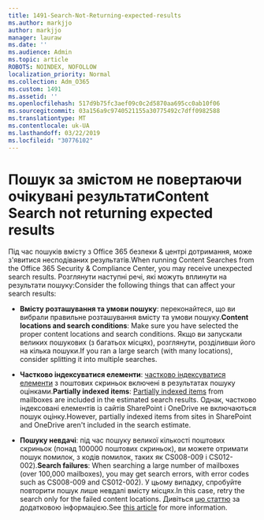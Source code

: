 ```yaml
---
title: 1491-Search-Not-Returning-expected-results
ms.author: markjjo
author: markjjo
manager: lauraw
ms.date: ''
ms.audience: Admin
ms.topic: article
ROBOTS: NOINDEX, NOFOLLOW
localization_priority: Normal
ms.collection: Adm_O365
ms.custom: 1491
ms.assetid: ''
ms.openlocfilehash: 517d9b75fc3aef09c0c2d5870aa695cc0ab10f06
ms.sourcegitcommit: 03a156a9c9740521155a30775492c7dff0982588
ms.translationtype: MT
ms.contentlocale: uk-UA
ms.lasthandoff: 03/22/2019
ms.locfileid: "30776102"
---
```

# <a name="content-search-not-returning-expected-results"></a><span data-ttu-id="42216-102">Пошук за змістом не повертаючи очікувані результати</span><span class="sxs-lookup"><span data-stu-id="42216-102">Content Search not returning expected results</span></span>

<span data-ttu-id="42216-103">Під час пошуків вмісту з Office 365 безпеки & центрі дотримання, може з'явитися несподіваних результатів.</span><span class="sxs-lookup"><span data-stu-id="42216-103">When running Content Searches from the Office 365 Security & Compliance Center, you may receive unexpected search results.</span></span> <span data-ttu-id="42216-104">Розглянути наступні речі, які можуть вплинути на результати пошуку:</span><span class="sxs-lookup"><span data-stu-id="42216-104">Consider the following things that can affect your search results:</span></span>

- <span data-ttu-id="42216-105">**Вмісту розташування та умови пошуку**: переконайтеся, що ви вибрали правильне розташування вмісту та умови пошуку.</span><span class="sxs-lookup"><span data-stu-id="42216-105">**Content locations and search conditions**: Make sure you have selected the proper content locations and search conditions.</span></span> <span data-ttu-id="42216-106">Якщо ви запускали великих пошукових (з багатьох місцях), розглянути, розділивши його на кілька пошуки.</span><span class="sxs-lookup"><span data-stu-id="42216-106">If you ran a large search (with many locations), consider splitting it into multiple searches.</span></span>

- <span data-ttu-id="42216-107">**Частково індексуватися елементи**: [частково індексуватися елементи](https://docs.microsoft.com/office365/securitycompliance/partially-indexed-items-in-content-search) з поштових скриньок включені в результатах пошуку оцінками.</span><span class="sxs-lookup"><span data-stu-id="42216-107">**Partially indexed items**:  [Partially indexed items](https://docs.microsoft.com/office365/securitycompliance/partially-indexed-items-in-content-search) from mailboxes are included in the estimated search results.</span></span> <span data-ttu-id="42216-108">Однак, частково індексовані елементів із сайтів SharePoint і OneDrive не включаються пошук оцінку.</span><span class="sxs-lookup"><span data-stu-id="42216-108">However, partially indexed items from sites in SharePoint and OneDrive aren't included in the search estimate.</span></span>

- <span data-ttu-id="42216-109">**Пошуку невдачі**: під час пошуку великої кількості поштових скриньок (понад 100000 поштових скриньок), ви можете отримати пошук помилок, з кодів помилок, таких як CS008-009 і CS012-002).</span><span class="sxs-lookup"><span data-stu-id="42216-109">**Search failures**: When searching a large number of mailboxes (over 100,000 mailboxes), you may get search errors, with error codes such as CS008-009 and CS012-002).</span></span> <span data-ttu-id="42216-110">У цьому випадку, спробуйте повторити пошук лише невдалі вмісту місцях.</span><span class="sxs-lookup"><span data-stu-id="42216-110">In this case, retry the search only for the failed content locations.</span></span> <span data-ttu-id="42216-111">Дивіться [цю статтю](https://docs.microsoft.com/office365/securitycompliance/retry-failed-content-search) за додатковою інформацією.</span><span class="sxs-lookup"><span data-stu-id="42216-111">See  [this article](https://docs.microsoft.com/office365/securitycompliance/retry-failed-content-search) for more information.</span></span>
